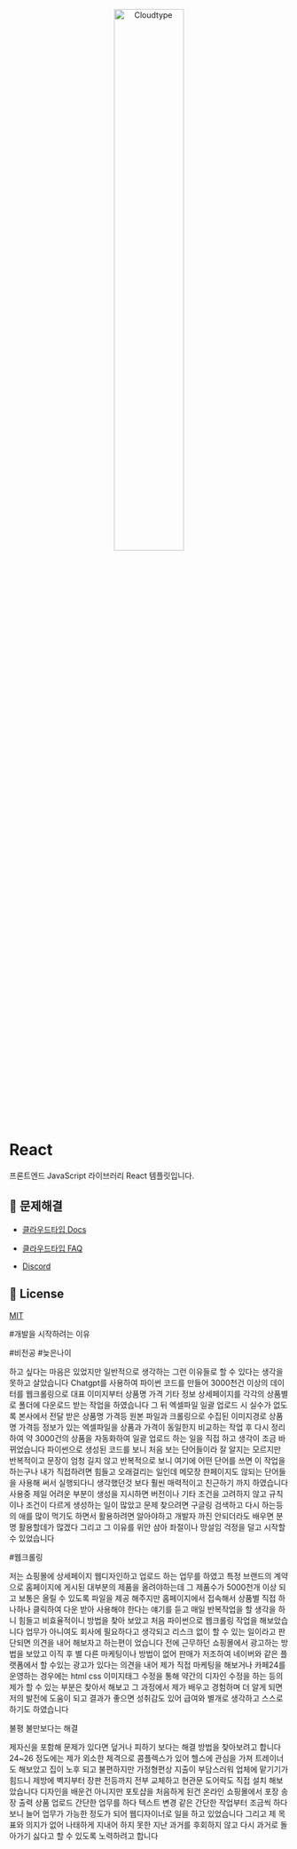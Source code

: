 <br/>
<br/>

<p align="center">
<img src="https://files.cloudtype.io/logo/cloudtype-logo-horizontal-black.png" width="50%" alt="Cloudtype"/>
</p>

<br/>
<br/>

# React

프론트엔드 JavaScript 라이브러리 React 템플릿입니다.


## 💬 문제해결

- [클라우드타입 Docs](https://docs.cloudtype.io/)

- [클라우드타입 FAQ](https://help.cloudtype.io/guide/faq)

- [Discord](https://discord.gg/U7HX4BA6hu)


## 📄 License

[MIT](https://github.com/facebook/react/blob/main/LICENSE)


























#개발을 시작하려는 이유

  #비전공  #늦은나이
 
 하고 싶다는 마음은 있었지만 일반적으로 생각하는 그런 이유들로 할 수 있다는 생각을 못하고 살았습니다 
 Chatgpt를 사용하여 파이썬 코드를 만들어 3000천건 이상의 데이터를 웹크롤링으로 대표 이미지부터
 상품명 가격 기타 정보 상세페이지를 각각의 상품별로 폴더에 다운로드 받는 작업을 하였습니다 그 뒤 엑셀파일 일괄 업로드 시 실수가 없도록
 본사에서 전달 받은 상품명 가격등 원본 파일과 크롤링으로 수집된 이미지경로 상품명 가격등 정보가 있는 엑셀파일을 상품과 가격이 동일한지
 비교하는 작업 후 다시 정리하여 약 3000건의 상품을 자동화하여 일괄 업로드 하는 일을 직접 하고 생각이 조금 바뀌었습니다
 파이썬으로 생성된 코드를 보니 처음 보는 단어들이라 잘 알지는 모르지만 반복적이고 문장이 엄청 길지 않고 
 반복적으로 보니 여기에 어떤 단어를 쓰면 이 작업을 하는구나 내가 직접하려면 힘들고 오래걸리는 일인데
 메모장 한페이지도 않되는 단어들을 사용해 써서 실행되다니 생각했던것 보다 훨씬 매력적이고 친근하기 까지 하였습니다
 사용중 제일 어려운 부분이 생성을 지시하면 버전이나 기타 조건을 고려하지 않고 규칙이나 조건이 다르게 
 생성하는 일이 많았고 문제 찾으려면 구글링 검색하고 다시 하는등의 애를 많이 먹기도 하면서 활용하려면 
 알아야하고 개발자 까진 안되더라도 배우면 분명 활용할데가 많겠다 그리고 그 이유를 위안 삼아 좌절이나 망설임 걱정을 덜고
 시작할 수 있었습니다


#웹크롤링

저는 쇼핑몰에 상세페이지 웹디자인하고 업로드 하는 업무를 하였고 특정 브랜드의 계약으로 홈페이지에 게시된 대부분의
제품을 올려야하는데 그 제품수가 5000천개 이상 되고 보통은 올릴 수 있도록 파일을 제공 해주지만 홈페이지에서 접속해서
상품별 직접 하나하나 클릭하여 다운 받아 사용해야 한다는 얘기를 듣고 매일 반복작업을 할 생각을 하니 힘들고 비효율적이니
방법을 찾아 보았고 처음 파이썬으로 웹크롤링 작업을 해보았습니다 
업무가 아니여도 회사에 필요하다고 생각되고 리스크 없이 할 수 있는 일이라고 판단되면 의견을 내어 해보자고 하는편이 었습니다
전에 근무하던 쇼핑몰에서 광고하는 방법을 보았고 이직 후 별 다른 마케팅이나 방법이 없어 판매가 저조하여
네이버와 같은 플랫폼에서 할 수있는 광고가 있다는 의견을 내어 제가 직접 마케팅을 해보거나
카페24를 운영하는 경우에는 html css 이미지태그 수정을 통해 약간의 디자인 수정을 하는 등의
제가 할 수 있는 부분은 찾아서 해보고 그 과정에서 제가 배우고 경험하며 더 알게 되면 저의 발전에 도움이 되고 결과가 좋으면 성취감도 있어 
급여와 별개로 생각하고 스스로 하기도 하였습니다 


불평 불만보다는 해결

제자신을 포함해 문제가 있다면 덮거나 피하기 보다는 해결 방법을 찾아보려고 합니다
24~26 정도에는 제가 외소한 체격으로 콤플렉스가 있어 헬스에 관심을 가져 트레이너도 해보았고 
집이 노후 되고 불편하지만 가정형편상 지출이 부담스러워 업체에 맡기기가 힘드니
제방에 벽지부터 장판 전등까지 전부 교체하고 현관문 도어락도 직접 설치 해보았습니다
디자인을 배운건 아니지만 포토샵을 처음하게 된건 온라인 쇼핑몰에서 포장 송장 출력 상품 업로드 간단한
업무를 하다 텍스트 변경 같은 간단한 작업부터 조금씩 하다보니 늘어 업무가 가능한 정도가 되어
웹디자이너로 일을 하고 있었습니다 그리고 제 목표와 의지가 없어 나태하게 지내어 하지 못한 지난 과거를 후회하지 않고
다시 과거로 돌아가기 싫다고 할 수 있도록 노력하려고 합니다




